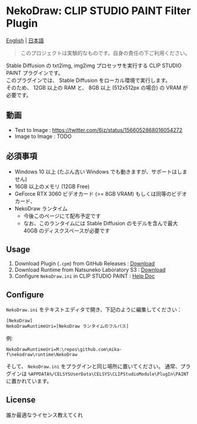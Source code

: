 # NekoDraw: CLIP STUDIO PAINT Filter Plugin

[English](./README.md) | [日本語](./README.ja.md)

> このプロジェクトは実験的なものです。自身の責任の下ご利用ください。

Stable Diffusion の txt2img, img2img プロセッサを実行する CLIP STUDIO PAINT プラグインです。  
このプラグインでは、 Stable Diffusion をローカル環境で実行します。  
そのため、 12GB 以上の RAM と、 8GB 以上 (512x512px の場合) の VRAM が必要です。

## 動画

- Text to Image : https://twitter.com/6jz/status/1566052868016054272
- Image to Image : TODO

## 必須事項

- Windows 10 以上 (たぶん古い Windows でも動きますが、サポートはしません)
- 16GB 以上のメモリ (12GB Free)
- GeForce RTX 3060 ビデオカード (>= 8GB VRAM) もしくは同等のビデオカード、
- NekoDraw ランタイム
  - 今後このページにて配布予定です
  - なお、このランタイムには Stable Diffusion のモデルを含んで最大 40GB のディスクスペースが必要です

## Usage

1. Download Plugin (`.cpm`) from GitHub Releases : [Download](https://github.com)
2. Download Runtime from Natsuneko Laboratory S3 : [Download](https://archive.natsuneko.moe)
3. Configure `NekoDraw.ini` in CLIP STUDIO PAINT : [Help Doc](https://docs.natsuneko.moe)

## Configure

`NekoDraw.ini` をテキストエディタで開き、下記のように編集してください：

```txt
[NekoDraw]
NekoDrawRuntimeUri=[NekoDraw ランタイムのフルパス]
```

例:

```txt[NekoDraw]
NekoDrawRuntimeUri=M:\repos\github.com\mika-f\nekodraw\runtime\NekoDraw
```

そして、 `NekoDraw.ini` をプラグインと同じ場所に置いてください。
通常、プラグインは `%APPDATA%/CELSYSUserData\CELSYS\CLIPStudioModule\PlugIn\PAINT` に置かれています。

## License

誰か最適なライセンス教えてくれ

